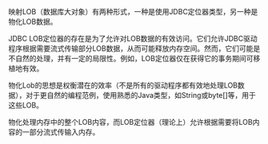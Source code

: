 映射LOB（数据库大对象）有两种形式，一种是使用JDBC定位器类型，另一种是物化LOB数据。

JDBC LOB定位器的存在是为了允许对LOB数据的有效访问。它们允许JDBC驱动程序根据需要流式传输部分LOB数据，从而可能释放内存空间。然而，它们可能是不自然的处理，并有一定的局限性。例如，LOB定位器仅在获得它的事务期间可移植地有效。

物化Lob的思想是权衡潜在的效率（不是所有的驱动程序都有效地处理LOB数据），对于更自然的编程范例，使用熟悉的Java类型，如String或byte\[\]等，用于这些LOB。

物化处理内存中的整个LOB内容，而LOB定位器（理论上）允许根据需要将LOB内容的一部分流式传输入内存。

